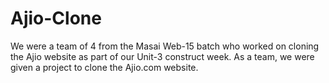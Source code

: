 # Ajio-Clone
We were a team of 4 from the Masai Web-15 batch who worked on cloning the Ajio website as part of our Unit-3 construct week. As a team, we were given a project to clone the Ajio.com website.
